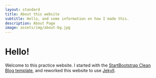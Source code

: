 ```yaml
---
layout: standard
title: About this website
subtitle: Hello, and some information on how I made this.
description: About Page
image: assets/img/about-bg.jpg
---
```


# Hello!

Welcome to this practice website. I started with the [StartBootstrap Clean Blog template](https://startbootstrap.com/theme/clean-blog), and reworked this website to use [Jekyll](https://jekyllrb.com).